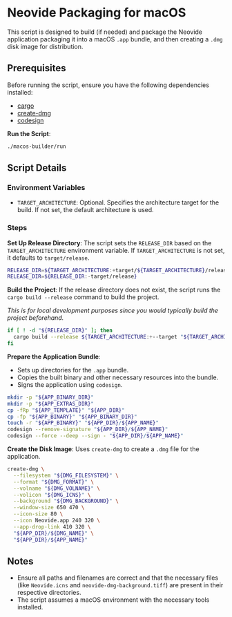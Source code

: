 # Neovide Packaging for macOS

This script is designed to build (if needed) and package the Neovide application packaging it into a macOS `.app` bundle, and then creating a `.dmg` disk image for distribution.

## Prerequisites

Before running the script, ensure you have the following dependencies installed:

- [cargo](https://doc.rust-lang.org/cargo/getting-started/installation.html)
- [create-dmg](https://github.com/create-dmg/create-dmg)
- [codesign](https://developer.apple.com/documentation/security/notarizing_macos_software_before_distribution)

**Run the Script**:

```bash
./macos-builder/run
```

## Script Details

### Environment Variables

- `TARGET_ARCHITECTURE`: Optional. Specifies the architecture target for the build. If not set, the default architecture is used.

### Steps

**Set Up Release Directory**:
The script sets the `RELEASE_DIR` based on the `TARGET_ARCHITECTURE` environment variable. If `TARGET_ARCHITECTURE` is not set, it defaults to `target/release`.

```bash
RELEASE_DIR=${TARGET_ARCHITECTURE:+target/${TARGET_ARCHITECTURE}/release}
RELEASE_DIR=${RELEASE_DIR:-target/release}
```

**Build the Project**:
If the release directory does not exist, the script runs the `cargo build --release` command to build the project.

_*This is for local development purposes since you would typically build the project beforehand.*_

```bash
if [ ! -d "${RELEASE_DIR}" ]; then
  cargo build --release ${TARGET_ARCHITECTURE:+--target "${TARGET_ARCHITECTURE}"}
fi
```

**Prepare the Application Bundle**:

- Sets up directories for the `.app` bundle.
- Copies the built binary and other necessary resources into the bundle.
- Signs the application using `codesign`.

```bash
mkdir -p "${APP_BINARY_DIR}"
mkdir -p "${APP_EXTRAS_DIR}"
cp -fRp "${APP_TEMPLATE}" "${APP_DIR}"
cp -fp "${APP_BINARY}" "${APP_BINARY_DIR}"
touch -r "${APP_BINARY}" "${APP_DIR}/${APP_NAME}"
codesign --remove-signature "${APP_DIR}/${APP_NAME}"
codesign --force --deep --sign - "${APP_DIR}/${APP_NAME}"
```

**Create the Disk Image**:
Uses `create-dmg` to create a `.dmg` file for the application.

```bash
create-dmg \
  --filesystem "${DMG_FILESYSTEM}" \
  --format "${DMG_FORMAT}" \
  --volname "${DMG_VOLNAME}" \
  --volicon "${DMG_ICNS}" \
  --background "${DMG_BACKGROUND}" \
  --window-size 650 470 \
  --icon-size 80 \
  --icon Neovide.app 240 320 \
  --app-drop-link 410 320 \
  "${APP_DIR}/${DMG_NAME}" \
  "${APP_DIR}/${APP_NAME}"
```

## Notes

- Ensure all paths and filenames are correct and that the necessary files (like `Neovide.icns` and `neovide-dmg-background.tiff`) are present in their respective directories.
- The script assumes a macOS environment with the necessary tools installed.
